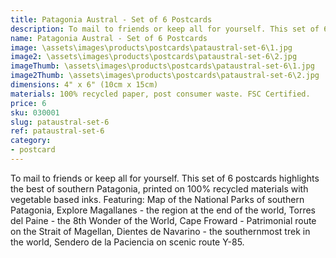 ```yaml
---
title: Patagonia Austral - Set of 6 Postcards
description: To mail to friends or keep all for yourself. This set of 6 postcards highlights the best of southern Patagonia, printed on 100% recycled materials with vegetable based inks.
name: Patagonia Austral - Set of 6 Postcards
image: \assets\images\products\postcards\pataustral-set-6\1.jpg
image2: \assets\images\products\postcards\pataustral-set-6\2.jpg
imageThumb: \assets\images\products\postcards\pataustral-set-6\1.jpg
image2Thumb: \assets\images\products\postcards\pataustral-set-6\2.jpg
dimensions: 4" x 6" (10cm x 15cm)
materials: 100% recycled paper, post consumer waste. FSC Certified.
price: 6
sku: 030001
slug: pataustral-set-6
ref: pataustral-set-6
category:
- postcard
---
```

To mail to friends or keep all for yourself. This set of 6 postcards highlights the best of southern Patagonia, printed on 100% recycled materials with vegetable based inks. Featuring: Map of the National Parks of southern Patagonia, Explore Magallanes - the region at the end of the world, Torres del Paine - the 8th Wonder of the World, Cape Froward - Patrimonial route on the Strait of Magellan, Dientes de Navarino - the southernmost trek in the world, Sendero de la Paciencia on scenic route Y-85.
